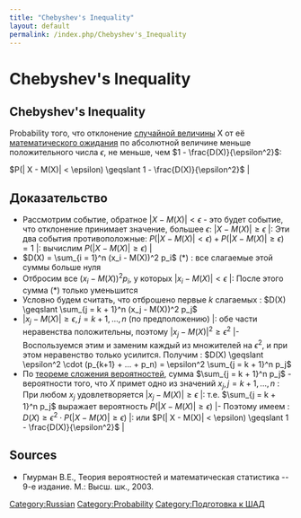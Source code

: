 ```yaml
---
title: "Chebyshev's Inequality"
layout: default
permalink: /index.php/Chebyshev's_Inequality
---
```


# Chebyshev's Inequality

## Chebyshev's Inequality
Probability того, что отклонение [случайной величины](Случайная_величина) X от её [математического ожидания](Математическое_ожидание) по абсолютной величине меньше положительного числа $\epsilon$, не меньше, чем $1 - \frac{D(X)}{\epsilon^2}$:

$P(| X - M(X)| < \epsilon) \geqslant 1 - \frac{D(X)}{\epsilon^2}$ |
## Доказательство

- Рассмотрим событие, обратное $| X - M(X)| < \epsilon$ - это будет событие, что отклонение принимает значение, большее $\epsilon$: $|X - M(X)| \geqslant \epsilon$ |: Эти два события противоположные: $P(| X - M(X)| < \epsilon) + P(|X - M(X)| \geqslant \epsilon) = 1$ |: вычислим $P(| X - M(X)| \geqslant \epsilon)$ |
- $D(X) = \sum_{i = 1}^n (x_i - M(X))^2 p_i$ (*)
: все слагаемые этой суммы больше нуля
- Отбросим все $(x_i - M(X))^2 p_i$, у которых $| x_i - M(X)| < \epsilon$ |: После этого сумма (*) только уменьшится
- Условно будем считать, что отброшено первые $k$ слагаемых 
: $D(X) \geqslant \sum_{j = k + 1}^n (x_j - M(X))^2 p_j$
- $| x_j - M(X)| \geqslant \epsilon, j = k + 1, ..., n$ (по предположению) |: обе части неравенства положительны, поэтому $| x_j - M(X)|^2 \geqslant \epsilon^2$ |- Воспользуемся этим и заменим каждый из множителей на $\epsilon^2$, и при этом неравенство только усилится. Получим
: $D(X) \geqslant \epsilon^2 \cdot (p_{k+1} + ... + p_n) = \epsilon^2 \sum_{j = k + 1}^n p_j$
- По [теореме сложения вероятностей](Chain_and_Sum_Rules_in_Probability#Теорема_сложения_вероятностей), сумма $\sum_{j = k + 1}^n p_j$ - вероятности того, что $X$ примет одно из значений ${x_j}, j = k+1, ..., n$
: При любом $x_j$ удовлетворяется $| x_j - M(X)| \geqslant \epsilon$ |: т.е. $\sum_{j = k + 1}^n p_j$ выражает вероятность $P(| X - M(X)| \geqslant \epsilon)$ |- Поэтому имеем
: $D(X) \geqslant \epsilon^2 \cdot P(| X - M(X)| \geqslant \epsilon)$ |: или $P(| X - M(X)| < \epsilon) \geqslant 1 - \frac{D(X)}{\epsilon^2}$ |


## Sources
- Гмурман В.Е., Теория вероятностей и математическая статистика -- 9-е издание. М.: Высш. шк., 2003.

[Category:Russian](Category_Russian)
[Category:Probability](Category_Probability)
[Category:Подготовка к ШАД](Category_Подготовка_к_ШАД)